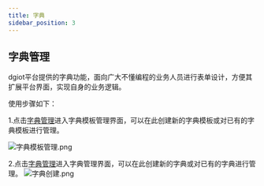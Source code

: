 ```yaml
---
title: 字典
sidebar_position: 3
---
```


## 字典管理

dgiot平台提供的字典功能，面向广大不懂编程的业务人员进行表单设计，方便其扩展平台界面，实现自身的业务逻辑。

使用步骤如下：

1.点击[字典管理](http://prod.iotn2n.com/#/dashboard/dict)进入字典模板管理界面，可以在此创建新的字典模板或对已有的字典模板进行管理。

![字典模板管理.png](http://dgiot-1253666439.cos.ap-shanghai-fsi.myqcloud.com/shuwa_tech/zh/product/dgiot/product_presentation/%E5%AD%97%E5%85%B8%E6%A8%A1%E6%9D%BF%E7%AE%A1%E7%90%86.png)

2.点击[字典管理](http://prod.iotn2n.com/#/dashboard/dict)进入字典管理界面，可以在此创建新的字典或对已有的字典进行管理。
![字典创建.png](http://dgiot-1253666439.cos.ap-shanghai-fsi.myqcloud.com/shuwa_tech/zh/product/dgiot/product_presentation/%E5%AD%97%E5%85%B8%E5%88%9B%E5%BB%BA.png)